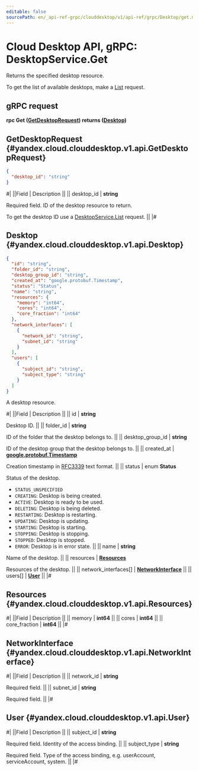 ```yaml
---
editable: false
sourcePath: en/_api-ref-grpc/clouddesktop/v1/api-ref/grpc/Desktop/get.md
---
```


# Cloud Desktop API, gRPC: DesktopService.Get

Returns the specified desktop resource.

To get the list of available desktops, make a [List](/docs/cloud-desktop/api-ref/grpc/Desktop/list#List) request.

## gRPC request

**rpc Get ([GetDesktopRequest](#yandex.cloud.clouddesktop.v1.api.GetDesktopRequest)) returns ([Desktop](#yandex.cloud.clouddesktop.v1.api.Desktop))**

## GetDesktopRequest {#yandex.cloud.clouddesktop.v1.api.GetDesktopRequest}

```json
{
  "desktop_id": "string"
}
```

#|
||Field | Description ||
|| desktop_id | **string**

Required field. ID of the desktop resource to return.

To get the desktop ID use a [DesktopService.List](/docs/cloud-desktop/api-ref/grpc/Desktop/list#List) request. ||
|#

## Desktop {#yandex.cloud.clouddesktop.v1.api.Desktop}

```json
{
  "id": "string",
  "folder_id": "string",
  "desktop_group_id": "string",
  "created_at": "google.protobuf.Timestamp",
  "status": "Status",
  "name": "string",
  "resources": {
    "memory": "int64",
    "cores": "int64",
    "core_fraction": "int64"
  },
  "network_interfaces": [
    {
      "network_id": "string",
      "subnet_id": "string"
    }
  ],
  "users": [
    {
      "subject_id": "string",
      "subject_type": "string"
    }
  ]
}
```

A desktop resource.

#|
||Field | Description ||
|| id | **string**

Desktop ID. ||
|| folder_id | **string**

ID of the folder that the desktop belongs to. ||
|| desktop_group_id | **string**

ID of the desktop group that the desktop belongs to. ||
|| created_at | **[google.protobuf.Timestamp](https://developers.google.com/protocol-buffers/docs/reference/google.protobuf#timestamp)**

Creation timestamp in [RFC3339](https://www.ietf.org/rfc/rfc3339.txt) text format. ||
|| status | enum **Status**

Status of the desktop.

- `STATUS_UNSPECIFIED`
- `CREATING`: Desktop is being created.
- `ACTIVE`: Desktop is ready to be used.
- `DELETING`: Desktop is being deleted.
- `RESTARTING`: Desktop is restarting.
- `UPDATING`: Desktop is updating.
- `STARTING`: Desktop is starting.
- `STOPPING`: Desktop is stopping.
- `STOPPED`: Desktop is stopped.
- `ERROR`: Desktop is in error state. ||
|| name | **string**

Name of the desktop. ||
|| resources | **[Resources](#yandex.cloud.clouddesktop.v1.api.Resources)**

Resources of the desktop. ||
|| network_interfaces[] | **[NetworkInterface](#yandex.cloud.clouddesktop.v1.api.NetworkInterface)** ||
|| users[] | **[User](#yandex.cloud.clouddesktop.v1.api.User)** ||
|#

## Resources {#yandex.cloud.clouddesktop.v1.api.Resources}

#|
||Field | Description ||
|| memory | **int64** ||
|| cores | **int64** ||
|| core_fraction | **int64** ||
|#

## NetworkInterface {#yandex.cloud.clouddesktop.v1.api.NetworkInterface}

#|
||Field | Description ||
|| network_id | **string**

Required field.  ||
|| subnet_id | **string**

Required field.  ||
|#

## User {#yandex.cloud.clouddesktop.v1.api.User}

#|
||Field | Description ||
|| subject_id | **string**

Required field. Identity of the access binding. ||
|| subject_type | **string**

Required field. Type of the access binding, e.g. userAccount, serviceAccount, system. ||
|#